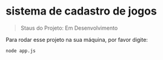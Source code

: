 <h1>sistema de cadastro de jogos</h1>

> Staus do Projeto: Em Desenvolvimento

Para rodar esse projeto na sua máquina, por favor digite: 

```
node app.js
```
